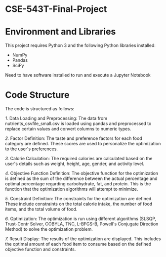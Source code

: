 # CSE-543T-Final-Project
# Environment and Libraries

This project requires Python 3 and the following Python libraries installed:

* NumPy
* Pandas
* SciPy

Need to have software installed to run and execute a Jupyter Notebook

# Code Structure

The code is structured as follows:

*1.* Data Loading and Preprocessing: The data from nutrients_csvfile_small.csv is loaded using pandas and preprocessed to replace certain values and convert columns to numeric types.

*2.* Factor Definition: The taste and preference factors for each food category are defined. These scores are used to personalize the optimization to the user's preferences.

*3.* Calorie Calculation: The required calories are calculated based on the user's details such as weight, height, age, gender, and activity level.

*4.* Objective Function Definition: The objective function for the optimization is defined as the sum of the difference between the actual percentage and optimal percentage regarding carbohydrate, fat, and protein. This is the function that the optimization algorithms will attempt to minimize.

*5.* Constraint Definition: The constraints for the optimization are defined. These include constraints on the total calorie intake, the number of food items, and the total volume of food.

*6.* Optimization: The optimization is run using different algorithms (SLSQP, Trust-Contr Solver, COBYLA, TNC, L-BFGS-B, Powell's Conjugate Direction Method) to solve the optimization problem.

*7.* Result Display: The results of the optimization are displayed. This includes the optimal amount of each food item to consume based on the defined objective function and constraints.
